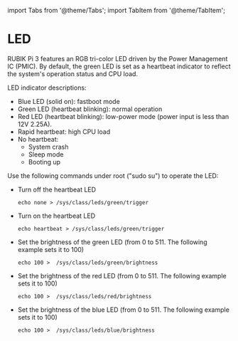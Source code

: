 import Tabs from '@theme/Tabs';
import TabItem from '@theme/TabItem';

# LED

RUBIK Pi 3 features an RGB tri-color LED driven by the Power Management IC (PMIC). By default, the green LED is set as a heartbeat indicator to reflect the system's operation status and CPU load. 

LED indicator descriptions:
- Blue LED (solid on): fastboot mode
- Green LED (heartbeat blinking): normal operation
- Red LED (heartbeat blinking): low-power mode (power input is less than 12V 2.25A).
- Rapid heartbeat: high CPU load
- No heartbeat:
  - System crash
  - Sleep mode
  - Booting up

Use the following commands under root ("sudo su") to operate the LED:

* Turn off the heartbeat LED

  ```shell
  echo none > /sys/class/leds/green/trigger
  ```

* Turn on the heartbeat LED

  ```shell
  echo heartbeat > /sys/class/leds/green/trigger
  ```

* Set the brightness of the green LED (from 0 to 511. The following example sets it to 100)

  ```shell
  echo 100 >  /sys/class/leds/green/brightness
  ```

* Set the brightness of the red LED (from 0 to 511. The following example sets it to 100)

  ```shell
  echo 100 >  /sys/class/leds/red/brightness
  ```

* Set the brightness of the blue LED (from 0 to 511. The following example sets it to 100)

  ```shell
  echo 100 >  /sys/class/leds/blue/brightness
  ```
